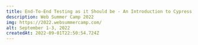 ```yaml
---
title: End-To-End Testing as it Should be - An Introduction to Cypress
description: Web Summer Camp 2022
img: https://2022.websummercamp.com/
alt: September 1-3, 2022
createdAt: 2022-09-01T22:50:54.724Z
---
```

